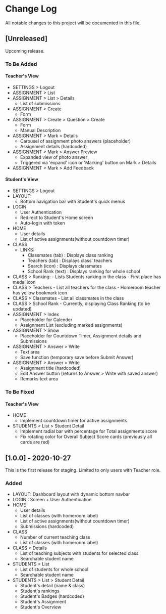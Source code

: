 # Change Log
All notable changes to this project will be documented in this file.

## [Unreleased]
 
Upcoming release.

### To Be Added


#### Teacher's View

- SETTINGS > Logout
- ASSIGNMENT > List
- ASSIGNMENT > List > Details
    - List of submissions
- ASSIGNMENT > Create
    - Form
- ASSIGNMENT > Create > Question > Create
    - Form
    - Manual Description
- ASSIGNMENT > Mark > Details
    - Carousel of assignment photo answers (placeholder)
    - Assignment details (hardcoded)
- ASSIGNMENT > Mark > Answer Preview
    - Expanded view of photo answer
    - Triggered via 'expand' icon or 'Marking' button on Mark > Details
- ASSIGNMENT > Mark > Add Feedback

#### Student's View
- SETTINGS > Logout
- LAYOUT: 
    - Bottom navigation bar with Student's quick menus
- LOGIN
    - User Authentication
    - Redirect to Student's Home screen
    - Auto-login with token
- HOME
    - User details
    - List of active assignments(without countdown timer)
- CLASS
    - LINKS: 
        - Classmates (tab) : Displays class ranking
        - Teachers (tab) : Displays class' teachers
        - Search (icon) : Displays classmates
        - School Rank (text) : Displays ranking for whole school
- CLASS > Ranking: 
        - Lists Students ranking in the class
        - First place has medal icon
- CLASS > Teachers
        - List all teachers for the class
        - Homeroom teacher has yellow bookmark icon
- CLASS > Classmates
        - List all classmates in the class
- CLASS > School Rank
        - Currently, displaying Class Ranking (to be updated)
- ASSIGNMENT > Index
    - Placeholder for Calender
    - Assignment List (excluding marked assignments)
- ASSIGNMENT > Show
    - Placeholder for Countdown Timer, Assignment details and Submissions   
- ASSIGNMENT > Answer > Write
    - Text area
    - Save function (temporary save before Submit Answer)
- ASSIGNMENT > Answer > Write
    - Assignment title (hardcoded)
    - Edit Answer button (returns to Answer > Write with saved answer)
    - Remarks text area



### To Be Fixed

#### Teacher's View
- HOME
    - Implement countdown timer for active assignments
- STUDENTS > List > Student Detail
    - Implement radial bar with percentage for Total assignments score
    - Fix rotating color for Overall Subject Score cards (previously all cards are red)
    
## [1.0.0] - 2020-10-27
  
This is the first release for staging.
Limited to only users with Teacher role. 

### Added

- LAYOUT: Dashboard layout with dynamic bottom navbar
- LOGIN : Screen + User Authentication
- HOME
    - User details
    - List of classes (with homeroom label)
    - List of active assignments(without countdown timer)
    - Submissions (hardcoded)
- CLASS
    - Number of current teaching class
    - List of classes (with homeroom label)
- CLASS > Details
    - List of teaching subjects with students for selected class
    - Searchable student name
- STUDENTS > List
    - List of students for whole school
    - Searchable student name
- STUDENTS > List > Student Detail
    - Student's detail (name & class)
    - Student's rankings
    - Student's Badges (hardcoded)
    - Student's Assignment
    - Student's Overview
